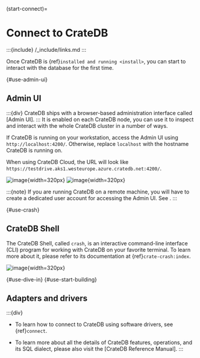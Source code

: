 (start-connect)=
# Connect to CrateDB

:::{include} /_include/links.md
:::

Once CrateDB is {ref}`installed and running <install>`, you can start to interact
with the database for the first time.


{#use-admin-ui}
## Admin UI
:::{div}
CrateDB ships with a browser-based administration interface called
[Admin UI].
:::
It is enabled on each CrateDB node, you can use it to inspect and
interact with the whole CrateDB cluster in a number of ways.

If CrateDB is running on your workstation, access the Admin UI using
`http://localhost:4200/`. Otherwise, replace `localhost` with the
hostname CrateDB is running on.

When using CrateDB Cloud, the URL will look like
`https://testdrive.aks1.westeurope.azure.cratedb.net:4200/`.

![image](https://cratedb.com/docs/crate/admin-ui/en/latest/_images/console-query.png){width=320px}
![image](/_assets/img/getting-started/first-use/admin-ui.png){width=320px}

:::{note}
If you are running CrateDB on a remote machine, you will have to create
a dedicated user account for accessing the Admin UI. See [](#create-user).
:::


{#use-crash}
## CrateDB Shell

The CrateDB Shell, called `crash`, is an interactive command-line interface
(CLI) program for working with CrateDB on your favorite terminal. To learn more
about it, please refer to its documentation at {ref}`crate-crash:index`.

![image](https://cratedb.com/docs/crate/crash/en/latest/_images/query.png){width=320px}


{#use-dive-in}
{#use-start-building}
## Adapters and drivers
:::{div}
- To learn how to connect to CrateDB using software drivers, see {ref}`connect`.

- To learn more about all the details of CrateDB features, operations, and
  its SQL dialect, please also visit the [CrateDB Reference Manual].
:::
